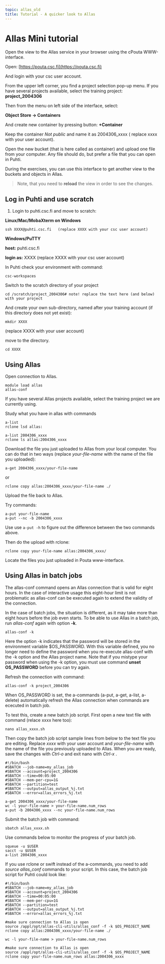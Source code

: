 ```yaml
---
topic: allas_old
title: Tutorial - A quicker look to Allas
---
```


# Allas Mini tutorial

Open the view to the Allas service in your browser using the cPouta WWW-interface.

Open: [https://pouta.csc.fi](https://pouta.csc.fi)

And login with your csc user account.

From the upper left corner, you find a project selection pop-up menu. If you have several projects available, select the
training project: **project_2004306**

Then from the menu on left side of the interface, select:

**Object Store -> Containers**

And create new container by pressing button: **+Container**

Keep the container _Not public_ and name it as 2004306_xxxx ( replace xxxx with your user account).

Open the new bucket (that is here called as container) and upload one file from your computer. 
Any file should do, but prefer a file that you can open in Puhti.

During the exercises, you can use this interface to get another view to the buckets and objects in Allas.
> Note, that you need to **reload** the view in order to see the changes.


## Log in Puhti and use scratch

1. Login to puhti.csc.fi and move to scratch:

**Linux/Mac/MobaXterm on Windows**
```text
ssh XXXX@puhti.csc.fi   (replace XXXX with your csc user account)
```

**Windows/PuTTY**

   **host:** puhti.csc.fi
 
   **login as:** XXXX  (replace XXXX with your csc user account)


In Puhti check your environment with command:
```text
csc-workspaces
```
Switch to the scratch directory of your project 
```text
cd /scratch/project_2004306# note! replace the text here (and below) with your project
```
And create your own sub-directory, named after your training account (if this directory does not yet exist):
```text
mkdir XXXX 
```
(replace XXXX with your user account)

move to the directory.
```text
cd XXXX
```

## Using Allas

Open connection to Allas. 
```text
module load allas
allas-conf 
```
If you have several Allas projects available, select the training project we are currently using.

Study what you have in allas with commands
```text
a-list
rclone lsd allas:

a-list 2004306_xxxx
rclone ls allas:2004306_xxxx
```

Download the file you just uploaded to Allas from your local computer.
You can do that in two ways (replace _your-file-name_ with the name of the file you uploaded):
```text
a-get 2004306_xxxx/your-file-name
```
or
```
rclone copy allas:2004306_xxxx/your-file-name ./
```

Upload the file back to Allas.

Try commands:

```text
a-put your-file-name
a-put --nc -b 2004306_xxxx 
```
Use use `a-put -h` to figure out the difference between the two commands above.

Then do the upload with rclone:
```text
rclone copy your-file-name allas:2004306_xxxx/
```
Locate the files you just uploaded in Pouta www-interface.

## Using Allas in batch jobs

The allas-conf command opens an Allas connection that is valid for eight hours. In the case of interactive usage this eight-hour limit is not problematic as allas-conf can be executed again to extend the validity of the connection.

In the case of batch jobs, the situation is different, as it may take more than eight hours before the job even starts. 
To be able to use Allas in a batch job, run _allas-conf_ again with option **-k**.
```text
allas-conf -k 
```
Here the option -k indicates that the password will be stored in the environment variable $OS_PASSWORD. With this variable defined, you no longer need to define the password when you re-execute allas-conf with the -k option and the Allas project name. Note that if you mistype your password when using the -k option, you must use command **unset OS_PASSWORD** before you can try again.

Refresh the connection with command:

```text
allas-conf -k project_2004306
```
When OS_PASSWORD is set, the a-commands (a-put, a-get, a-list, a-delete) automatically refresh the Allas connection when commands are ececuted in batch job.

To test this, create a new batch job script. First open a new text file with command (relace xxxx  here too):

```text
nano allas_xxxx.sh
```
Then copy the batch job script sample lines from below to the text file you are editing.
Replace _xxxx_ with your user account and _your-file-name_ with the name of the file you 
previously uploaded to Allas. When you are ready, save the changes with _Ctrl-o_ and exit nano with _Ctrl-x_ . 

```text
#!/bin/bash
#SBATCH --job-name=my_allas_job
#SBATCH --account=project_2004306
#SBATCH --time=00:05:00
#SBATCH --mem-per-cpu=1G
#SBATCH --partition=test
#SBATCH --output=allas_output_%j.txt
#SBATCH --error=allas_errors_%j.txt

a-get 2004306_xxxx/your-file-name
wc -l your-file-name > your-file-name.num_rows
a-put -b 2004306_xxxx --nc your-file-name.num_rows
```
Submit the batch job with command:
```text
sbatch allas_xxxx.sh
```

Use commands below to monitor the progress of your batch job.
```text
squeue -u $USER
sacct -u $USER
a-list 2004306_xxxx
```

If you use rclone or swift instead of the a-commands, you need to add _source allas_conf_ commands to your script. 
In this case, the batch job script for Puhti could look like:
```text
#!/bin/bash
#SBATCH --job-name=my_allas_job
#SBATCH --account=project_2004306
#SBATCH --time=00:05:00
#SBATCH --mem-per-cpu=1G
#SBATCH --partition=test
#SBATCH --output=allas_output_%j.txt
#SBATCH --error=allas_errors_%j.txt

#make sure connection to Allas is open
source /appl/opt/allas-cli-utils/allas_conf -f -k $OS_PROJECT_NAME
rclone copy allas:2004306_xxxx/your-file-name ./

wc -l your-file-name > your-file-name.num_rows

#make sure connection to Allas is open
source /appl/opt/allas-cli-utils/allas_conf -f -k $OS_PROJECT_NAME
rclone copy your-file-name.num_rows allas:2004306_xxxx
```

